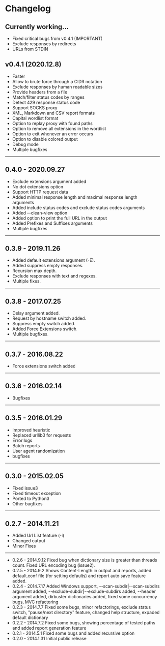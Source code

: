 # Changelog

Currently working...
---------
- Fixed critical bugs from v0.4.1 (IMPORTANT)
- Exclude responses by redirects
- URLs from STDIN

v0.4.1 (2020.12.8)
---------
- Faster
- Allow to brute force through a CIDR notation
- Exclude responses by human readable sizes
- Provide headers from a file
- Match/filter status codes by ranges
- Detect 429 response status code
- Support SOCKS proxy
- XML, Markdown and CSV report formats
- Capital wordlist format
- Option to replay proxy with found paths
- Option to remove all extensions in the wordlist
- Option to exit whenever an error occurs
- Option to disable colored output
- Debug mode
- Multiple bugfixes

---------

0.4.0 - 2020.09.27
---------
- Exclude extensions argument added
- No dot extensions option
- Support HTTP request data
- Added minimal response length and maximal response length arguments
- Added include status codes and exclude status codes arguments
- Added --clean-view option
- Added option to print the full URL in the output
- Added Prefixes and Suffixes arguments
- Multiple bugfixes

---------

0.3.9 - 2019.11.26
---------
- Added default extensions argument (-E).
- Added suppress empty responses.
- Recursion max depth.
- Exclude responses with text and regexes.
- Multiple fixes.

---------

0.3.8 - 2017.07.25
---------
- Delay argument added.
- Request by hostname switch added.
- Suppress empty switch added.
- Added Force Extensions switch.
- Multiple bugfixes.

---------

0.3.7 - 2016.08.22
---------
- Force extensions switch added

---------

0.3.6 - 2016.02.14
---------
- Bugfixes

---------

0.3.5 - 2016.01.29
---------
- Improved heuristic
- Replaced urllib3 for requests 
- Error logs
- Batch reports 
- User agent randomization 
- bugfixes

---------

0.3.0 - 2015.02.05
---------
- Fixed issue3
- Fixed timeout exception
- Ported to Python3
- Other bugfixes

---------

0.2.7 - 2014.11.21
---------
- Added Url List feature (-l)
- Changed output
- Minor Fixes

---------

- 0.2.6 - 2014.9.12 Fixed bug when dictionary size is greater than threads count. Fixed URL encoding bug (issue2).
- 0.2.5 - 2014.9.2 Shows Content-Length in output and reports, added default.conf file (for setting defaults) and report auto save feature added.
- 0.2.4 - 2014.7.17 Added Windows support, --scan-subdir|--scan-subdirs argument added, --exclude-subdir|--exclude-subdirs added, --header argument added, dirbuster dictionaries added, fixed some concurrency bugs, MVC refactoring
- 0.2.3 - 2014.7.7 Fixed some bugs, minor refactorings, exclude status switch, "pause/next directory" feature, changed help structure, expaded default dictionary
- 0.2.2 - 2014.7.2 Fixed some bugs, showing percentage of tested paths and added report generation feature
- 0.2.1 - 2014.5.1 Fixed some bugs and added recursive option
- 0.2.0 - 2014.1.31 Initial public release
